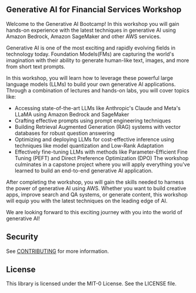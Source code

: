 ##  Generative AI for Financial Services Workshop

Welcome to the Generative AI Bootcamp! In this workshop you will gain hands-on experience with the latest techniques in generative AI using Amazon Bedrock, Amazon SageMaker and other AWS services.

Generative AI is one of the most exciting and rapidly evolving fields in technology today. Foundation Models(FMs) are capturing the world's imagination with their ability to generate human-like text, images, and more from short text prompts.

In this workshop, you will learn how to leverage these powerful large language models (LLMs) to build your own generative AI applications. Through a combination of lectures and hands-on labs, you will cover topics like:

- Accessing state-of-the-art LLMs like Anthropic's Claude and Meta's LLaMA using Amazon Bedrock and SageMaker
- Crafting effective prompts using prompt engineering techniques
- Building Retrieval Augmented Generation (RAG) systems with vector databases for robust question answering
- Optimizing and deploying LLMs for cost-effective inference using techniques like model quantization and Low-Rank Adaptation
- Effectively fine-tuning LLMs with methods like Parameter-Efficient Fine Tuning (PEFT) and Direct Preference Optimization (DPO)
The workshop culminates in a capstone project where you will apply everything you've learned to build an end-to-end generative AI application.

After completing the workshop, you will gain the skills needed to harness the power of generative AI using AWS. Whether you want to build creative apps, improve search and QA systems, or generate content, this workshop will equip you with the latest techniques on the leading edge of AI.

We are looking forward to this exciting journey with you into the world of generative AI!

## Security

See [CONTRIBUTING](CONTRIBUTING.md#security-issue-notifications) for more information.

## License

This library is licensed under the MIT-0 License. See the LICENSE file.

